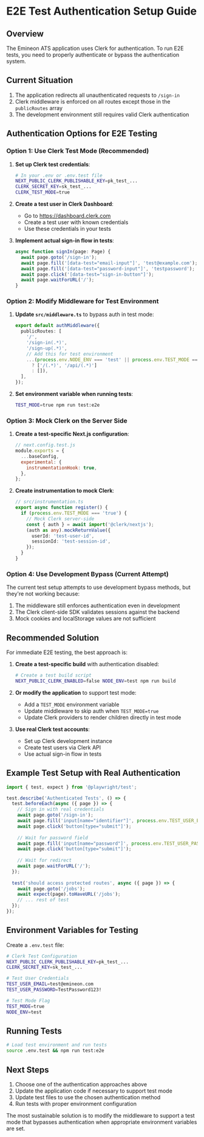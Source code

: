 # E2E Test Authentication Setup Guide

## Overview

The Emineon ATS application uses Clerk for authentication. To run E2E tests, you need to properly authenticate or bypass the authentication system.

## Current Situation

1. The application redirects all unauthenticated requests to `/sign-in`
2. Clerk middleware is enforced on all routes except those in the `publicRoutes` array
3. The development environment still requires valid Clerk authentication

## Authentication Options for E2E Testing

### Option 1: Use Clerk Test Mode (Recommended)

1. **Set up Clerk test credentials**:
   ```bash
   # In your .env or .env.test file
   NEXT_PUBLIC_CLERK_PUBLISHABLE_KEY=pk_test_...
   CLERK_SECRET_KEY=sk_test_...
   CLERK_TEST_MODE=true
   ```

2. **Create a test user in Clerk Dashboard**:
   - Go to https://dashboard.clerk.com
   - Create a test user with known credentials
   - Use these credentials in your tests

3. **Implement actual sign-in flow in tests**:
   ```typescript
   async function signIn(page: Page) {
     await page.goto('/sign-in');
     await page.fill('[data-test="email-input"]', 'test@example.com');
     await page.fill('[data-test="password-input"]', 'testpassword');
     await page.click('[data-test="sign-in-button"]');
     await page.waitForURL('/');
   }
   ```

### Option 2: Modify Middleware for Test Environment

1. **Update `src/middleware.ts`** to bypass auth in test mode:
   ```typescript
   export default authMiddleware({
     publicRoutes: [
       '/',
       '/sign-in(.*)',
       '/sign-up(.*)',
       // Add this for test environment
       ...(process.env.NODE_ENV === 'test' || process.env.TEST_MODE === 'true' 
         ? ['/(.*)', '/api/(.*)'] 
         : []),
     ],
   });
   ```

2. **Set environment variable when running tests**:
   ```bash
   TEST_MODE=true npm run test:e2e
   ```

### Option 3: Mock Clerk on the Server Side

1. **Create a test-specific Next.js configuration**:
   ```javascript
   // next.config.test.js
   module.exports = {
     ...baseConfig,
     experimental: {
       instrumentationHook: true,
     },
   };
   ```

2. **Create instrumentation to mock Clerk**:
   ```typescript
   // src/instrumentation.ts
   export async function register() {
     if (process.env.TEST_MODE === 'true') {
       // Mock Clerk server-side
       const { auth } = await import('@clerk/nextjs');
       (auth as any).mockReturnValue({
         userId: 'test-user-id',
         sessionId: 'test-session-id',
       });
     }
   }
   ```

### Option 4: Use Development Bypass (Current Attempt)

The current test setup attempts to use development bypass methods, but they're not working because:

1. The middleware still enforces authentication even in development
2. The Clerk client-side SDK validates sessions against the backend
3. Mock cookies and localStorage values are not sufficient

## Recommended Solution

For immediate E2E testing, the best approach is:

1. **Create a test-specific build** with authentication disabled:
   ```bash
   # Create a test build script
   NEXT_PUBLIC_CLERK_ENABLED=false NODE_ENV=test npm run build
   ```

2. **Or modify the application** to support test mode:
   - Add a `TEST_MODE` environment variable
   - Update middleware to skip auth when `TEST_MODE=true`
   - Update Clerk providers to render children directly in test mode

3. **Use real Clerk test accounts**:
   - Set up Clerk development instance
   - Create test users via Clerk API
   - Use actual sign-in flow in tests

## Example Test Setup with Real Authentication

```typescript
import { test, expect } from '@playwright/test';

test.describe('Authenticated Tests', () => {
  test.beforeEach(async ({ page }) => {
    // Sign in with real credentials
    await page.goto('/sign-in');
    await page.fill('input[name="identifier"]', process.env.TEST_USER_EMAIL!);
    await page.click('button[type="submit"]');
    
    // Wait for password field
    await page.fill('input[name="password"]', process.env.TEST_USER_PASSWORD!);
    await page.click('button[type="submit"]');
    
    // Wait for redirect
    await page.waitForURL('/');
  });
  
  test('should access protected routes', async ({ page }) => {
    await page.goto('/jobs');
    await expect(page).toHaveURL('/jobs');
    // ... rest of test
  });
});
```

## Environment Variables for Testing

Create a `.env.test` file:

```bash
# Clerk Test Configuration
NEXT_PUBLIC_CLERK_PUBLISHABLE_KEY=pk_test_...
CLERK_SECRET_KEY=sk_test_...

# Test User Credentials
TEST_USER_EMAIL=test@emineon.com
TEST_USER_PASSWORD=TestPassword123!

# Test Mode Flag
TEST_MODE=true
NODE_ENV=test
```

## Running Tests

```bash
# Load test environment and run tests
source .env.test && npm run test:e2e
```

## Next Steps

1. Choose one of the authentication approaches above
2. Update the application code if necessary to support test mode
3. Update test files to use the chosen authentication method
4. Run tests with proper environment configuration

The most sustainable solution is to modify the middleware to support a test mode that bypasses authentication when appropriate environment variables are set.
